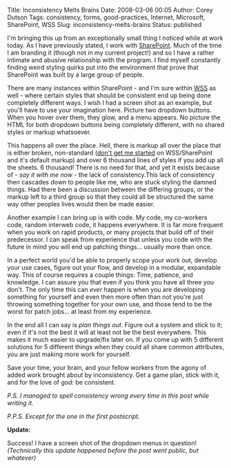 Title: Inconsistency Melts Brains
Date: 2008-03-06 00:05
Author: Corey Dutson
Tags: consistency, forms, good-practices, Internet, Microsoft, SharePoint, WSS
Slug: inconsistency-melts-brains
Status: published

I'm bringing this up from an exceptionally small thing I noticed while
at work today. As I have previously stated, I work with
[SharePoint](http://office.microsoft.com/en-us/sharepointserver/FX100492001033.aspx "Microsoft SharePoint 2007").
Much of the time I am branding it (though not in my current project!)
and so I have a rather intimate and abusive relationship with the
program. I find myself constantly finding weird styling quirks put into
the environment that prove that SharePoint was built by a large group of
people.

There are many instances within SharePoint - and I'm sure within
[WSS](http://office.microsoft.com/en-us/sharepointtechnology/FX100503841033.aspx "Microsoft WSS 3,0")
as well - where certain styles that should be consistent end up being
done completely different ways. I wish I had a screen shot as an
example, but you'll have to use your imagination here. Picture two
dropdown buttons. When you hover over them, they glow, and a menu
appears. No picture the HTML for both dropdown buttons being completely
different, with no shared styles or markup whatsoever.

This happens all over the place. Hell, there is markup all over the
place that is either broken, non-standard ([don't get me started]({filename}../Technology/sharepoint-2007-what-the-hell-man.md "SharePoint 2007: What the hell, man?")
on WSS/SharePoint and it's default markup) and over 6 thousand lines of
styles if you add up all the sheets. 6 thousand! There is no need for
that, and yet it exists because of - *say it with me now* - the lack of
consistency.This lack of consistency then cascades down to people like
me, who are stuck styling the damned things. Had there been a discussion
between the differing groups, or the markup left to a third group so
that they could all be structured the same way other peoples lives would
then be made easier.



Another example I can bring up is with code. My code, my co-workers
code, random interweb code, it happens everywhere. It is far more
frequent when you work on rapid products, or many projects that build
off of their predecessor. I can speak from experience that unless you
code with the future in mind you will end up patching things... usually
more than once.

In a perfect world you'd be able to properly scope your work out,
develop your use cases, figure out your flow, and develop in a modular,
expandable way. This of course requires a couple things: Time, patience,
and knowledge. I can assure you that even if you think you have all
three you don't. The only time this can *ever* happen is when you are
developing something for yourself and even then more often than not
you're just throwing something together for your own use, and those tend
to be the worst for patch jobs... at least from my experience.

In the end all I can say is *plan things out*. Figure out a system and
stick to it; even if it's not the best it will at least not be the best
everywhere. This makes it much easier to upgrade/fix later on. If you
come up with 5 different solutions for 5 different things when they
could all share common attributes, you are just making more work for
yourself.

Save your time, your brain, and your fellow workers from the agony of
added work brought about by inconsistency. Get a game plan, stick with
it, and for the love of god: be consistent.

*P.S. I managed to spell consistency wrong every time in this post while
writing it.*

*P.P.S. Except for the one in the first postscript.*

**Update:**

Success! I have a screen shot of the dropdown menus in question!  
*(Technically this update happened before the post went public, but
whatever)*
